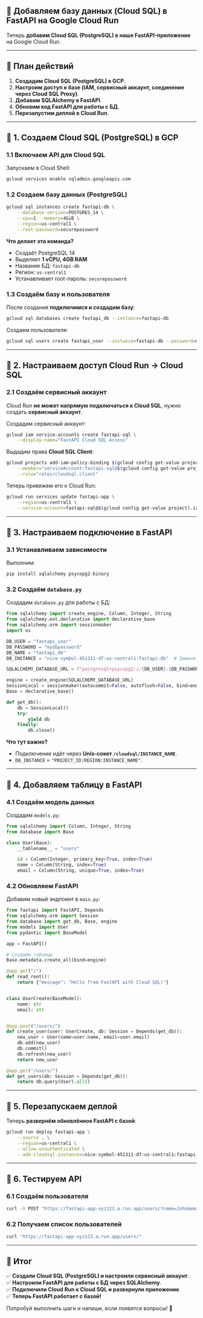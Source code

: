 ## **🚀 Добавляем базу данных (Cloud SQL) в FastAPI на Google Cloud Run**  

Теперь **добавим Cloud SQL (PostgreSQL) в наше FastAPI-приложение** на Google Cloud Run.  

---

## **📌 План действий**  
1. **Создадим Cloud SQL (PostgreSQL) в GCP**.  
2. **Настроим доступ к базе (IAM, сервисный аккаунт, соединение через Cloud SQL Proxy)**.  
3. **Добавим SQLAlchemy в FastAPI**.  
4. **Обновим код FastAPI для работы с БД**.  
5. **Перезапустим деплой в Cloud Run**.  

---

## **📌 1. Создаем Cloud SQL (PostgreSQL) в GCP**
### **1.1 Включаем API для Cloud SQL**
Запускаем в Cloud Shell:
```bash
gcloud services enable sqladmin.googleapis.com
```

### **1.2 Создаем базу данных (PostgreSQL)**
```bash
gcloud sql instances create fastapi-db \
    --database-version=POSTGRES_14 \
    --cpu=1 --memory=4GiB \
    --region=us-central1 \
    --root-password=securepassword
```
**Что делает эта команда?**
- Создаёт PostgreSQL 14  
- Выделяет **1 vCPU, 4GB RAM**  
- Название БД: `fastapi-db`  
- Регион: `us-central1`  
- Устанавливает root-пароль: `securepassword`  

### **1.3 Создаём базу и пользователя**
После создания **подключимся и создадим базу**:
```bash
gcloud sql databases create fastapi_db --instance=fastapi-db
```
Создаем пользователя:
```bash
gcloud sql users create fastapi_user --instance=fastapi-db --password=mydbpassword
```

---

## **📌 2. Настраиваем доступ Cloud Run → Cloud SQL**
### **2.1 Создаём сервисный аккаунт**
Cloud Run **не может напрямую подключаться к Cloud SQL**, нужно создать **сервисный аккаунт**.

Создадим сервисный аккаунт:
```bash
gcloud iam service-accounts create fastapi-sql \
    --display-name="FastAPI Cloud SQL Access"
```

Выдадим права **Cloud SQL Client**:
```bash
gcloud projects add-iam-policy-binding $(gcloud config get-value project) \
    --member="serviceAccount:fastapi-sql@$(gcloud config get-value project).iam.gserviceaccount.com" \
    --role="roles/cloudsql.client"
```

Теперь привяжем его к Cloud Run:
```bash
gcloud run services update fastapi-app \
    --region=us-central1 \
    --service-account=fastapi-sql@$(gcloud config get-value project).iam.gserviceaccount.com
```

---

## **📌 3. Настраиваем подключение в FastAPI**
### **3.1 Устанавливаем зависимости**
Выполним:
```bash
pip install sqlalchemy psycopg2-binary
```

### **3.2 Создаём `database.py`**
Создадим `database.py` для работы с БД:
```python
from sqlalchemy import create_engine, Column, Integer, String
from sqlalchemy.ext.declarative import declarative_base
from sqlalchemy.orm import sessionmaker
import os

DB_USER = "fastapi_user"
DB_PASSWORD = "mydbpassword"
DB_NAME = "fastapi_db"
DB_INSTANCE = "nice-symbol-451311-d7:us-central1:fastapi-db"  # Замени на свой!

SQLALCHEMY_DATABASE_URL = f"postgresql+psycopg2://{DB_USER}:{DB_PASSWORD}@/{DB_NAME}?host=/cloudsql/{DB_INSTANCE}"

engine = create_engine(SQLALCHEMY_DATABASE_URL)
SessionLocal = sessionmaker(autocommit=False, autoflush=False, bind=engine)
Base = declarative_base()

def get_db():
    db = SessionLocal()
    try:
        yield db
    finally:
        db.close()
```
**Что тут важно?**
- Подключение идёт через **Unix-сокет `/cloudsql/INSTANCE_NAME`**.
- `DB_INSTANCE` = `"PROJECT_ID:REGION:INSTANCE_NAME"`.

---

## **📌 4. Добавляем таблицу в FastAPI**
### **4.1 Создаём модель данных**
Создадим `models.py`:
```python
from sqlalchemy import Column, Integer, String
from database import Base

class User(Base):
    __tablename__ = "users"

    id = Column(Integer, primary_key=True, index=True)
    name = Column(String, index=True)
    email = Column(String, unique=True, index=True)
```

### **4.2 Обновляем FastAPI**
Добавим новый эндпоинт в `main.py`:
```python
from fastapi import FastAPI, Depends
from sqlalchemy.orm import Session
from database import get_db, Base, engine
from models import User
from pydantic import BaseModel

app = FastAPI()

# Создаём таблицы
Base.metadata.create_all(bind=engine)

@app.get("/")
def read_root():
    return {"message": "Hello from FastAPI with Cloud SQL!"}


class UserCreate(BaseModel):
    name: str
    email: str


@app.post("/users/")
def create_user(user: UserCreate, db: Session = Depends(get_db)):
    new_user = User(name=user.name, email=user.email)
    db.add(new_user)
    db.commit()
    db.refresh(new_user)
    return new_user

@app.get("/users/")
def get_users(db: Session = Depends(get_db)):
    return db.query(User).all()
```

---

## **📌 5. Перезапускаем деплой**
Теперь **развернём обновлённое FastAPI с базой**:
```bash
gcloud run deploy fastapi-app \
    --source . \
    --region=us-central1 \
    --allow-unauthenticated \
    --add-cloudsql-instances=nice-symbol-451311-d7:us-central1:fastapi-db
```

---

## **📌 6. Тестируем API**
### **6.1 Создаём пользователя**
```bash
curl -X POST "https://fastapi-app-xyz123.a.run.app/users/?name=John&email=john@example.com"
```

### **6.2 Получаем список пользователей**
```bash
curl "https://fastapi-app-xyz123.a.run.app/users/"
```

---

## **📌 Итог**
✅ **Создали Cloud SQL (PostgreSQL) и настроили сервисный аккаунт**.  
✅ **Настроили FastAPI для работы с БД через SQLAlchemy**.  
✅ **Подключили Cloud Run к Cloud SQL и развернули приложение**.  
✅ **Теперь FastAPI работает с базой!**  

Попробуй выполнить шаги и напиши, если появятся вопросы! 🚀
